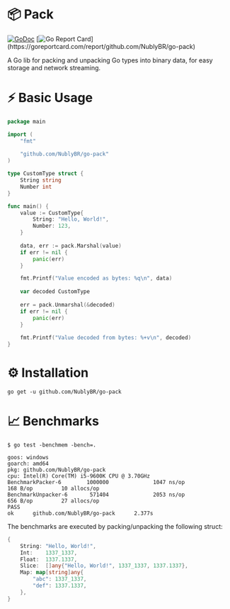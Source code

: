 # 📦 Pack

[![GoDoc](https://godoc.org/github.com/NublyBR/go-pack?status.png)](http://godoc.org/github.com/NublyBR/go-pack)
[![Go Report Card](https://goreportcard.com/badge/github.com/NublyBR/go-pack?)](https://goreportcard.com/report/github.com/NublyBR/go-pack)

A Go lib for packing and unpacking Go types into binary data, for easy storage and network streaming.

# ⚡️ Basic Usage

```go
package main

import (
    "fmt"
    
    "github.com/NublyBR/go-pack"
)

type CustomType struct {
    String string
    Number int
}

func main() {
    value := CustomType{
        String: "Hello, World!",
        Number: 123,
    }
    
    data, err := pack.Marshal(value)
    if err != nil {
        panic(err)
    }

    fmt.Printf("Value encoded as bytes: %q\n", data)
    
    var decoded CustomType
    
    err = pack.Unmarshal(&decoded)
    if err != nil {
        panic(err)
    }
    
    fmt.Printf("Value decoded from bytes: %+v\n", decoded)
}

```

# ⚙️ Installation

```
go get -u github.com/NublyBR/go-pack
```

# 📈 Benchmarks

```
$ go test -benchmem -bench=.

goos: windows
goarch: amd64
pkg: github.com/NublyBR/go-pack
cpu: Intel(R) Core(TM) i5-9600K CPU @ 3.70GHz
BenchmarkPacker-6        1000000              1047 ns/op             168 B/op         10 allocs/op
BenchmarkUnpacker-6       571404              2053 ns/op             656 B/op         27 allocs/op
PASS
ok      github.com/NublyBR/go-pack      2.377s
```

The benchmarks are executed by packing/unpacking the following struct:

```go
{
    String: "Hello, World!",
    Int:    1337_1337,
    Float:  1337.1337,
    Slice:  []any{"Hello, World!", 1337_1337, 1337.1337},
    Map: map[string]any{
        "abc": 1337_1337,
        "def": 1337.1337,
    },
}
```
